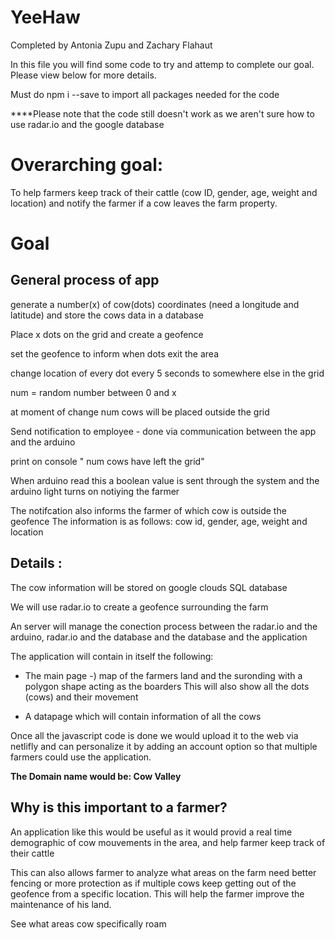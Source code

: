 # YeeHaw

Completed by Antonia Zupu and Zachary Flahaut

In this file you will find some code to try and attemp to complete our goal. Please view below for more details.

Must do npm i --save to import all packages needed for the code

****Please note that the code still doesn't work as we aren't sure how to use radar.io and the google database

# Overarching goal:

To help farmers keep track of their cattle (cow ID, gender, age, weight and location) and notify the farmer if a cow leaves the farm property. 


# Goal
## General process of app


generate a number(x) of cow(dots) coordinates (need a longitude and latitude) and store the cows data in a database

Place x dots on the grid and create a geofence

set the geofence to inform when dots exit the area

change location of every dot every 5 seconds to somewhere else in the grid

num = random number between 0 and x

at moment of change num cows will be placed outside the grid

Send notification to employee - done via communication between the app and the arduino

print on console " num cows have left the grid"

When arduino read this a boolean value is sent through the system and the arduino light turns on notiying the farmer

The notifcation also informs the farmer of which cow is outside the geofence
The information is as follows: cow id, gender, age, weight and location


## Details :

The cow information will be stored on google clouds SQL database

We will use radar.io to create a geofence surrounding the farm

An server will manage the conection process between the radar.io and the arduino,  radar.io and the database and the database and the application

The application will contain in itself the following:

- The main page -) map of the farmers land and the suronding with a polygon shape
 acting as the boarders
 This will also show all the dots (cows) and their movement

- A datapage which will contain information of all the cows

Once all the javascript code is done we would upload it to the web via netlifly and can personalize it by adding an account option so that multiple farmers could use the application.

**The Domain name would be: Cow Valley**


## Why is this important to a farmer?

An application like this would be useful as it would provid a real time demographic
of cow mouvements in the area, and help farmer keep track of their cattle

This can also allows farmer to analyze what areas on the farm need better fencing 
or more protection as if multiple cows keep getting out of the geofence from a specific
location. This will help the farmer improve the maintenance of his land.

See what areas cow specifically roam

